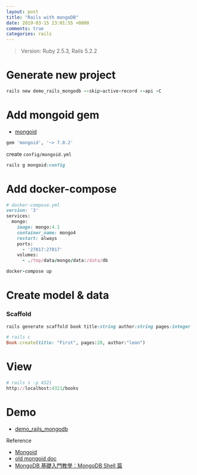 ```yaml
---
layout: post
title: "Rails with mongoDB"
date: 2019-03-15 23:01:55 +0800
comments: true
categories: rails
---
```


<!-- more -->

> Version: Ruby 2.5.3, Rails 5.2.2

# Generate new project

```ruby
rails new demo_rails_mongodb --skip-active-record --api -C
```

# Add mongoid gem

* [mongoid](https://github.com/mongodb/mongoid)

```ruby
gem 'mongoid', '~> 7.0.2'
```

create `config/mongoid.yml`

```ruby
rails g mongoid:config
```

# Add docker-compose

```ruby
# docker-compose.yml
version: '3'
services:
  mongo:
    image: mongo:4.1
    container_name: mongo4
    restart: always
    ports:
      - '27017:27017'
    volumes:
      - ./tmp/data/mongo/data:/data/db
```

```ruby
docker-compose up
```

# Create model & data

### Scaffold

```ruby
rails generate scaffold book title:string author:string pages:integer
```

```ruby
# rails c
Book.create(title: "First", pages:20, author:"leon")
```

# View

```ruby
# rails s -p 4321
http://localhost:4321/books
```

# Demo

* [demo_rails_mongodb](https://github.com/mgleon08/demo_rails_mongodb)

Reference

* [Mongoid](https://docs.mongodb.com/mongoid/current/)
* [old mongoid doc](https://mongoid.github.io/old/en/mongoid/index.html)
* [MongoDB 基礎入門教學：MongoDB Shell 篇](https://blog.gtwang.org/programming/getting-started-with-mongodb-shell-1/)

